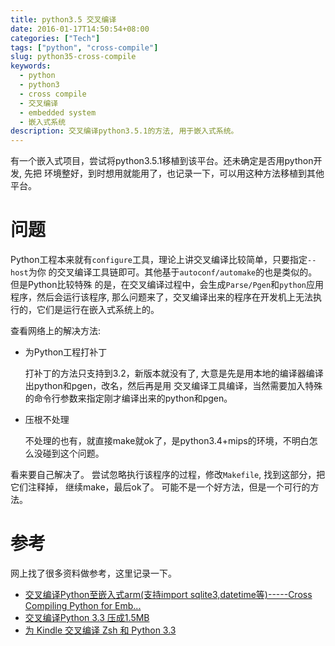 ```yaml
---
title: python3.5 交叉编译
date: 2016-01-17T14:50:54+08:00
categories: ["Tech"]
tags: ["python", "cross-compile"]
slug: python35-cross-compile
keywords:
  - python
  - python3
  - cross compile
  - 交叉编译
  - embedded system
  - 嵌入式系统
description: 交叉编译python3.5.1的方法, 用于嵌入式系统。
---
```


有一个嵌入式项目，尝试将python3.5.1移植到该平台。还未确定是否用python开发, 先把
环境整好，到时想用就能用了，也记录一下，可以用这种方法移植到其他平台。

# 问题
Python工程本来就有`configure`工具，理论上讲交叉编译比较简单，只要指定`--host`为你
的交叉编译工具链即可。其他基于`autoconf/automake`的也是类似的。但是Python比较特殊
的是，在交叉编译过程中，会生成`Parse/Pgen`和`python`应用程序，然后会运行该程序,
那么问题来了，交叉编译出来的程序在开发机上无法执行的，它们是运行在嵌入式系统上的。

查看网络上的解决方法:

- 为Python工程打补丁

	打补丁的方法只支持到3.2，新版本就没有了, 大意是先是用本地的编译器编译出python和pgen，改名，然后再是用
	交叉编译工具编译，当然需要加入特殊的命令行参数来指定刚才编译出来的python和pgen。
	
- 压根不处理

	不处理的也有，就直接make就ok了，是python3.4+mips的环境，不明白怎么没碰到这个问题。


看来要自己解决了。
尝试忽略执行该程序的过程，修改`Makefile`, 找到这部分，把它们注释掉，
继续make，最后ok了。
可能不是一个好方法，但是一个可行的方法。

# 参考
网上找了很多资料做参考，这里记录一下。

- [交叉编译Python至嵌入式arm(支持import sqlite3,datetime等)-----Cross Compiling Python for Emb...](http://www.tuicool.com/articles/b6f6Nvf)
- [交叉编译Python 3.3 压成1.5MB](http://www.tuicool.com/articles/YRFFfa)
- [为 Kindle 交叉编译 Zsh 和 Python 3.3](http://www.tuicool.com/articles/qe6V3y)
